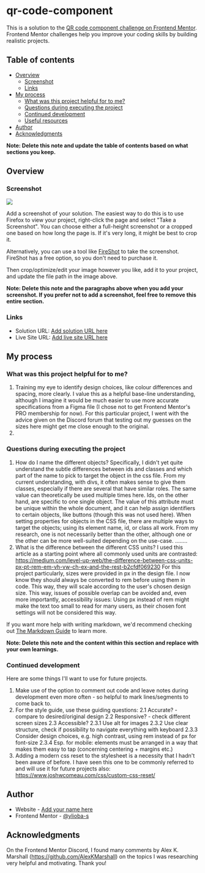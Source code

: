 # qr-code-component

This is a solution to the [QR code component challenge on Frontend Mentor](https://www.frontendmentor.io/challenges/qr-code-component-iux_sIO_H). Frontend Mentor challenges help you improve your coding skills by building realistic projects. 

## Table of contents

- [Overview](#overview)
  - [Screenshot](#screenshot)
  - [Links](#links)
- [My process](#my-process)
  - [What was this project helpful for to me?](#helpful-for)
  - [Questions during executing the project](#questions)
  - [Continued development](#continued-development)
  - [Useful resources](#useful-resources)
- [Author](#author)
- [Acknowledgments](#acknowledgments)

**Note: Delete this note and update the table of contents based on what sections you keep.**

## Overview

### Screenshot

![](./screenshot.jpg)

Add a screenshot of your solution. The easiest way to do this is to use Firefox to view your project, right-click the page and select "Take a Screenshot". You can choose either a full-height screenshot or a cropped one based on how long the page is. If it's very long, it might be best to crop it.

Alternatively, you can use a tool like [FireShot](https://getfireshot.com/) to take the screenshot. FireShot has a free option, so you don't need to purchase it. 

Then crop/optimize/edit your image however you like, add it to your project, and update the file path in the image above.

**Note: Delete this note and the paragraphs above when you add your screenshot. If you prefer not to add a screenshot, feel free to remove this entire section.**

### Links

- Solution URL: [Add solution URL here](https://your-solution-url.com)
- Live Site URL: [Add live site URL here](https://your-live-site-url.com)

## My process

### What was this project helpful for to me?

 1. Training my eye to identify design choices, like colour differences and spacing, more clearly. I value this as a helpful base-line understanding, although I imagine it would be much easier to use more accurate
      specifications from a Figma file (I chose not to get Frontend Mentor's PRO membership for now). For this particular project, I went with the advice given on the Discord forum that testing out my guesses on the
      sizes here might get me close enough to the original.
  2.


### Questions during executing the project

1. How do I name the different objects?
      Specifically, I didn't yet quite understand the subtle differences between ids and classes and which part of the name to pick to target the object in the css file.
      From my current understanding, with divs, it often makes sense to give them classes, especially if there are several that have similar roles. The same value can theoretically be used multiple times here.
      Ids, on the other hand, are specific to one single object. The value of this attribute must be unique within the whole document, and it can help assign identifiers
      to certain objects, like buttons (though this was not used here).
      When setting properties for objects in the CSS file, there are multiple ways to target the objects; using its element name, id, or class all work. From my research,
      one is not necessarily better than the other, although one or the other can be more well-suited depending on the use-case. ........
  2. What is the difference between the different CSS units?
      I used this article as a starting point where all commonly used units are contrasted: https://medium.com/level-up-web/the-difference-between-css-units-px-pt-rem-em-vh-vw-ch-ex-and-the-rest-b2cfdf069230
      For this project particularly, sizes were provided in px in the design file. I now know they should always be converted to rem before using them in code.
      This way, they will scale according to the user's chosen design size. This way, issues of possible overlap can be avoided and, even more importantly, accessibility issues:
      Using px instead of rem might make the text too small to read for many users, as their chosen font settings will not be considered this way.


If you want more help with writing markdown, we'd recommend checking out [The Markdown Guide](https://www.markdownguide.org/) to learn more.

**Note: Delete this note and the content within this section and replace with your own learnings.**

### Continued development

Here are some things I'll want to use for future projects.
1. Make use of the option to comment out code and leave notes during development even more often - so helpful to mark lines/segments to come back to.
2. For the style guide, use these guiding questions:
  2.1 Accurate? - compare to desired/original design
  2.2 Responsive? - check different screen sizes
  2.3 Accessible?
    2.3.1 Use alt for images
    2.3.2 Use clear structure, check if possibility to navigate everything with keyboard
    2.3.3 Consider design choices, e.g. high contrast, using rem instead of px for font-size
    2.3.4 Esp. for mobile: elements must be arranged in a way that makes them easy to tap (concerning centering + margins etc.)
3. Adding a modern css reset to the stylesheet is a necessity that I hadn't been aware of before. I have seen this one to be commonly referred to and will use it for future projects also: https://www.joshwcomeau.com/css/custom-css-reset/


## Author

- Website - [Add your name here](https://www.your-site.com)
- Frontend Mentor - [@ylioba-s](https://www.frontendmentor.io/profile/lioba-s)


## Acknowledgments

On the Frontend Mentor Discord, I found many comments by Alex K. Marshall (https://github.com/AlexKMarshall) on the topics I was researching very helpful and motivating. Thank you!
